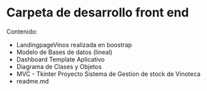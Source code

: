 # Carpeta de desarrollo front end 

Contenido:
- LandingpageVinos realizada en boostrap
- Modelo de Bases de datos (lineal)
- Dashboard Template Aplicativo
- Diagrama de Clases y Objetos
- MVC - Tkinter Proyecto Sistema de Gestion de stock de Vinoteca
- readme.md




